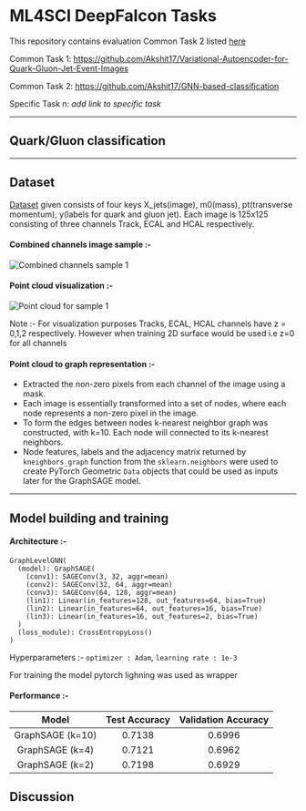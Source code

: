# ML4SCI DeepFalcon Tasks

This repository contains evaluation Common Task 2 listed [here](https://docs.google.com/document/d/1bwRaHc0IYIcFOokMcW-mYJv2i24iP1mm08ALTSyQ4EI/edit#)

Common Task 1: https://github.com/Akshit17/Variational-Autoencoder-for-Quark-Gluon-Jet-Event-Images

Common Task 2:  https://github.com/Akshit17/GNN-based-classification

Specific Task n: *add link to specific task*

---
## Quark/Gluon classification



---
## Dataset
[Dataset](https://drive.google.com/file/d/1WO2K-SfU2dntGU4Bb3IYBp9Rh7rtTYEr/view?usp=sharing) given consists of four keys X_jets(image), m0(mass), pt(transverse momentum), y(labels for quark and gluon jet). 
Each image is 125x125 consisting of three channels Track, ECAL and HCAL respectively.

#### Combined channels image sample :-
![Combined channels sample 1](?raw=true)

#### Point cloud visualization :-
![Point cloud for sample 1](?raw=true)

Note :- For visualization purposes Tracks, ECAL, HCAL channels have z = 0,1,2 respectively. However when training 2D surface would be used i.e z=0 for all channels

#### Point cloud to graph representation :-
 * Extracted the non-zero pixels from each channel of the image using a mask.
 * Each image is essentially transformed into a set of nodes, where each node represents a non-zero pixel in the image. 
 * To form the edges between nodes k-nearest neighbor graph was constructed, with k=10. Each node will connected to its k-nearest neighbors.
 * Node features, labels and the adjacency matrix returned by `kneighbors_graph` function from the `sklearn.neighbors` were used to create PyTorch Geometric `Data` objects that could be used as inputs later for the GraphSAGE model.


---
## Model building and training

#### Architecture :-

```
GraphLevelGNN(
  (model): GraphSAGE(
    (conv1): SAGEConv(3, 32, aggr=mean)
    (conv2): SAGEConv(32, 64, aggr=mean)
    (conv3): SAGEConv(64, 128, aggr=mean)
    (lin1): Linear(in_features=128, out_features=64, bias=True)
    (lin2): Linear(in_features=64, out_features=16, bias=True)
    (lin3): Linear(in_features=16, out_features=2, bias=True)
  )
  (loss_module): CrossEntropyLoss()
)
```
Hyperparameters :- `optimizer : Adam`, `learning rate : 1e-3`

For training the model pytorch lighning was used as wrapper 

#### Performance :-

| Model | Test Accuracy | Validation Accuracy | 
| :-------: | :----: | :----: | 
| GraphSAGE (k=10) | 0.7138 | 0.6996 | 
| GraphSAGE (k=4) | 0.7121 | 0.6962 | 
| GraphSAGE (k=2) |  0.7198 | 0.6929 | 



## Discussion






